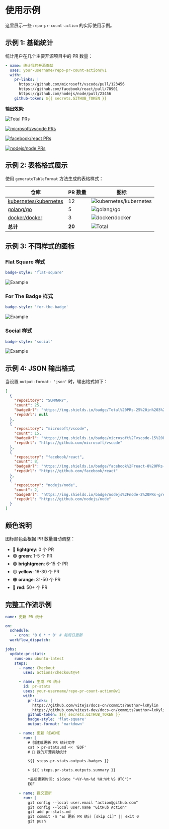 # 使用示例

这里展示一些 `repo-pr-count-action` 的实际使用示例。

## 示例 1: 基础统计

统计用户在几个主要开源项目中的 PR 数量：

```yaml
- name: 统计我的开源贡献
  uses: your-username/repo-pr-count-action@v1
  with:
    pr-links: |
      https://github.com/microsoft/vscode/pull/123456
      https://github.com/facebook/react/pull/78901
      https://github.com/nodejs/node/pull/23456
    github-token: ${{ secrets.GITHUB_TOKEN }}
```

**输出效果:**

![Total PRs](https://img.shields.io/badge/Total%20PRs-25%20in%203%20repos-yellow?style=flat)

[![microsoft/vscode PRs](https://img.shields.io/badge/microsoft%2Fvscode-15%20PRs-brightgreen?style=flat)](https://github.com/microsoft/vscode)

[![facebook/react PRs](https://img.shields.io/badge/facebook%2Freact-8%20PRs-brightgreen?style=flat)](https://github.com/facebook/react)

[![nodejs/node PRs](https://img.shields.io/badge/nodejs%2Fnode-2%20PRs-green?style=flat)](https://github.com/nodejs/node)

## 示例 2: 表格格式展示

使用 `generateTableFormat` 方法生成的表格样式：

| 仓库                                                              | PR 数量 | 图标                                                                                                           |
| ----------------------------------------------------------------- | ------- | -------------------------------------------------------------------------------------------------------------- |
| [kubernetes/kubernetes](https://github.com/kubernetes/kubernetes) | 12      | ![kubernetes/kubernetes](https://img.shields.io/badge/kubernetes%2Fkubernetes-12%20PRs-brightgreen?style=flat) |
| [golang/go](https://github.com/golang/go)                         | 5       | ![golang/go](https://img.shields.io/badge/golang%2Fgo-5%20PRs-green?style=flat)                                |
| [docker/docker](https://github.com/docker/docker)                 | 3       | ![docker/docker](https://img.shields.io/badge/docker%2Fdocker-3%20PRs-green?style=flat)                        |
| **总计**                                                          | **20**  | ![Total](https://img.shields.io/badge/Total%20PRs-20%20in%203%20repos-yellow?style=flat)                       |

## 示例 3: 不同样式的图标

### Flat Square 样式

```yaml
badge-style: 'flat-square'
```

![Example](https://img.shields.io/badge/example-10%20PRs-brightgreen?style=flat-square)

### For The Badge 样式

```yaml
badge-style: 'for-the-badge'
```

![Example](https://img.shields.io/badge/example-10%20PRs-brightgreen?style=for-the-badge)

### Social 样式

```yaml
badge-style: 'social'
```

![Example](https://img.shields.io/badge/example-10%20PRs-brightgreen?style=social)

## 示例 4: JSON 输出格式

当设置 `output-format: 'json'` 时，输出格式如下：

```json
[
  {
    "repository": "SUMMARY",
    "count": 25,
    "badgeUrl": "https://img.shields.io/badge/Total%20PRs-25%20in%203%20repos-yellow?style=flat",
    "repoUrl": null
  },
  {
    "repository": "microsoft/vscode",
    "count": 15,
    "badgeUrl": "https://img.shields.io/badge/microsoft%2Fvscode-15%20PRs-brightgreen?style=flat",
    "repoUrl": "https://github.com/microsoft/vscode"
  },
  {
    "repository": "facebook/react",
    "count": 8,
    "badgeUrl": "https://img.shields.io/badge/facebook%2Freact-8%20PRs-brightgreen?style=flat",
    "repoUrl": "https://github.com/facebook/react"
  },
  {
    "repository": "nodejs/node",
    "count": 2,
    "badgeUrl": "https://img.shields.io/badge/nodejs%2Fnode-2%20PRs-green?style=flat",
    "repoUrl": "https://github.com/nodejs/node"
  }
]
```

## 颜色说明

图标颜色会根据 PR 数量自动调整：

- 🔘 **lightgrey**: 0 个 PR
- 🟢 **green**: 1-5 个 PR
- 🟢 **brightgreen**: 6-15 个 PR
- 🟡 **yellow**: 16-30 个 PR
- 🟠 **orange**: 31-50 个 PR
- 🔴 **red**: 50+ 个 PR

## 完整工作流示例

```yaml
name: 更新 PR 统计

on:
  schedule:
    - cron: '0 0 * * 0' # 每周日更新
  workflow_dispatch:

jobs:
  update-pr-stats:
    runs-on: ubuntu-latest
    steps:
      - name: Checkout
        uses: actions/checkout@v4

      - name: 生成 PR 统计
        id: pr-stats
        uses: your-username/repo-pr-count-action@v1
        with:
          pr-links: |
            https://github.com/vitejs/docs-cn/commits?author=lxKylin
            https://github.com/vitest-dev/docs-cn/commits?author=lxKylin
          github-token: ${{ secrets.GITHUB_TOKEN }}
          badge-style: 'flat-square'
          output-format: 'markdown'

      - name: 更新 README
        run: |
          # 创建或更新 PR 统计文件
          cat > pr-stats.md << 'EOF'
          # 🚀 我的开源贡献统计

          ${{ steps.pr-stats.outputs.badges }}

          > ${{ steps.pr-stats.outputs.summary }}

          *最后更新时间: $(date "+%Y-%m-%d %H:%M:%S UTC")*
          EOF

      - name: 提交更新
        run: |
          git config --local user.email "action@github.com"
          git config --local user.name "GitHub Action"
          git add pr-stats.md
          git commit -m "📊 更新 PR 统计 [skip ci]" || exit 0
          git push
```
